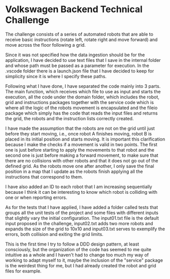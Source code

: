 # Volkswagen Backend Technical Challenge

The challenge consists of a series of automated robots that are able to receive basic instructions (rotate left, rotate right and move forward) and move across the floor following a grid. 

Since it was not specified how the data ingestion should be for the application, I have decided to use text files that I save in the internal folder and whose path must be passed as a parameter for execution. In the .vscode folder there is a launch.json file that I have decided to keep for simplicity since it is where I specify these paths.

Following what I have done, I have separated the code mainly into 3 parts. The main function, which receives which file to use as input and starts the execution, all the code under the domain folder, which includes the robot, grid and instructions packages together with the service code which is where all the logic of the robots movement is encapsulated and the fileio package which simply has the code that reads the input files and returns the grid, the robots and the instruction lists correctly created.

I have made the assumption that the robots are not on the grid until just before they start moving, i.e., once robot A finishes moving, robot B is placed in its initial position and starts moving. It is important this clarification because I make the checks if a movement is valid in two points. The first one is just before starting to apply the movements to that robot and the second one is just before making a forward movement, to make sure that there are no collisions with other robots and that it does not go out of the defined grid. As the robots move one after another, I only save the final position in a map that I update as the robots finish applying all the instructions that correspond to them.

I have also added an ID to each robot that I am increasing sequentially because I think it can be interesting to know which robot is colliding with one or when reporting errors.

As for the tests that I have applied, I have added a folder called tests that groups all the unit tests of the project and some files with different inputs that slightly vary the initial configuration. The input01.txt file is the default input proposed in the challenge, input02.txt adds two more robots and expands the size of the grid to 10x10 and input03.txt serves to exemplify the errors, both collision and exiting the grid limits.

This is the first time I try to follow a DDD design pattern, at least consciously, but the organization of the code has seemed to me quite intuitive as a whole and I haven't had to change too much my way of working to adapt myself to it, maybe the inclusion of the "service" package is the weirdest thing for me, but I had already created the robot and grid files for example.
